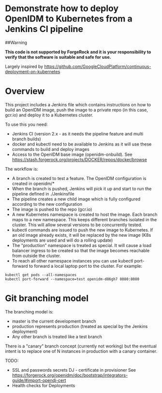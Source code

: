 # Demonstrate how to deploy OpenIDM to Kubernetes from a Jenkins CI pipeline 

##Warning

**This code is not supported by ForgeRock and it is your responsibility to verify that the software is suitable and safe for use.**

Largely inspired by https://github.com/GoogleCloudPlatform/continuous-deployment-on-kubernetes 


# Overview 

This project includes a Jenkins file which contains instructions on how to build an OpenIDM image, push the image to 
a private repo (in this case, gcr.io) and deploy it to a Kubernetes cluster. 

To use this you need:
* Jenkins CI (version 2.x - as it needs the pipeline feature and multi branch builds)
* docker and kubectl need to be available to Jenkins as it will use these commands to build and deploy images 
* Access to the OpenIDM base image (openidm-onbuild). See https://stash.forgerock.org/projects/DOCKER/repos/docker/browse

The workflow is:
* A branch is created to test a feature. The OpenIDM configuration is created in openidm/*
* When the branch is pushed, Jenkins will pick it up and start to run the pipeline defined in ./Jenkinsfile
* The pipeline creates a new child image which is fully configured according to the new configuration
* The image is pushed to the repo (gcr.io)
* A new Kubernetes namespace is created to host the image. Each branch maps to a new namespace. This keeps different branches
isolated in the cluster. This will allow several versions to be concurrently tested.
* kubectl commands are issued to push the new image to Kubernetes. If an old image already exists, it will be replaced by
the new image (K8s deployments are used and will do a rolling update)
* The "production" namespace is treated as special. It will cause a load balancer ingress to be created so
that the image becomes reachable from outside the cluster. 
* To reach all other namespace instances you can use kubectl port-forward to forward a local laptop port
to the cluster.  For example:

```
kubectl get pods --all-namespaces
kubectl port-forward --namespace=test openidm-d86gh7 8080:8080
```


# Git branching model

The branching model is:
* master is the current development branch
* production represents production (treated as special by the Jenkins deployment)
* Any other branch is treated like a test branch

There is a "canary" branch concept (currently not working) but the eventual intent is to 
replace one of N instances in production with a canary container.



TODO:
- SSL and passwords secrets 
    DJ - certificate in provisioner 
    See https://forgerock.org/openidm/doc/bootstrap/integrators-guide/#import-opendj-cert 
- Health checks for Deployments
